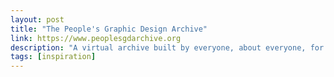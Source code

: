 ```yaml
---
layout: post
title: "The People's Graphic Design Archive"
link: https://www.peoplesgdarchive.org
description: "A virtual archive built by everyone, about everyone, for everyone."
tags: [inspiration]
---
```

